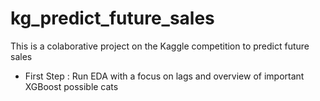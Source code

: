 # kg_predict_future_sales
This is a colaborative project on the Kaggle competition to predict future sales

* First Step : Run EDA with a focus on lags and overview of important XGBoost possible cats
